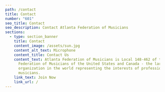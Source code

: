 ```yaml
---
path: /contact
title: Contact
number: "601"
seo_title: Contact
seo_description: Contact Atlanta Federation of Musicians
sections:
  - type: section_banner
    title: Contact
    content_image: /assets/sun.jpg
    content_alt_text: Microphone
    content_title: Contact Us
    content_text: Atlanta Federation of Musicians is Local 148-462 of the American
      Federation of Musicians of the United States and Canada - the largest
      organization in the world representing the interests of professional
      musicians.
    link_text: Join Now
    link_url: /
---
```

